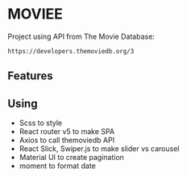 # MOVIEE

Project using API from The Movie Database:
```text
https://developers.themoviedb.org/3
```
## Features

## Using
- Scss to style 
- React router v5 to make SPA
- Axios to call themoviedb API
- React Slick, Swiper.js to make slider vs carousel
- Material UI to create pagination
- moment to format date